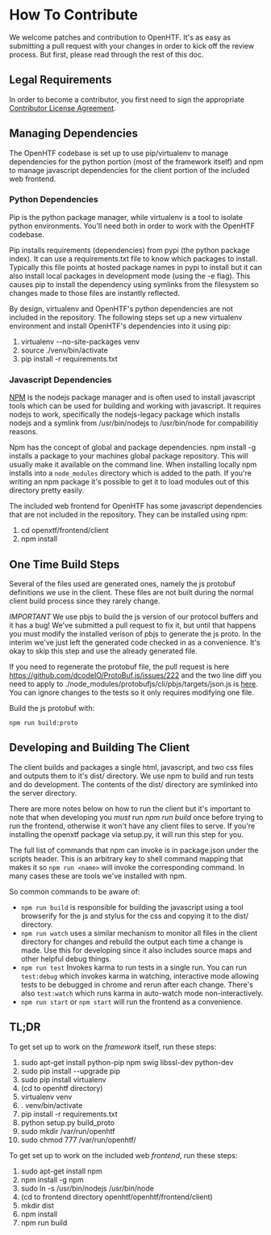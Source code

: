 # How To Contribute

We welcome patches and contribution to OpenHTF. It's as easy as submitting a
pull request with your changes in order to kick off the review process. But
first, please read through the rest of this doc.


## Legal Requirements
In order to become a contributor, you first need to sign the appropriate
[Contributor License Agreement](https://cla.developers.google.com/clas).


## Managing Dependencies
The OpenHTF codebase is set up to use pip/virtualenv to manage dependencies for
the python portion (most of the framework itself) and npm to manage javascript
dependencies for the client portion of the included web frontend.


### Python Dependencies
Pip is the python package manager, while virtualenv is a tool to isolate python
environments. You'll need both in order to work with the OpenHTF codebase.

Pip installs requirements (dependencies) from pypi (the python package index).
It can use a requirements.txt file to know which packages to install. Typically
this file points at hosted package names in pypi to install but it can also
install local packages in development mode (using the -e flag).  This causes pip
to install the dependency using symlinks from the filesystem so changes made to
those files are instantly reflected.

By design, virtualenv and OpenHTF's python dependencies are not included in the
repository. The following steps set up a new virtualenv environment and install
OpenHTF's dependencies into it using pip:

1. virtualenv --no-site-packages venv
2. source ./venv/bin/activate
3. pip install -r requirements.txt


### Javascript Dependencies
[NPM](https://www.npmjs.com/) is the nodejs package manager and is often used
to install javascript tools which can be used for building and working with
javascript. It requires nodejs to work, specifically the nodejs-legacy package
which installs nodejs and a symlink from /usr/bin/nodejs to /usr/bin/node for
compabilitiy reasons.

Npm has the concept of global and package dependencies. npm install -g <package>
installs a package to your machines global package repository. This will usually
make it available on the command line. When installing locally npm installs into
a `node_modules` directory which is added to the path. If you're writing an npm
package it's possible to get it to load modules out of this directory pretty
easily.

The included web frontend for OpenHTF has some javascript dependencies that are
not included in the repository. They can be installed using npm:

1. cd openxtf/frontend/client
2. npm install


## One Time Build Steps
Several of the files used are generated ones, namely the js protobuf definitions
we use in the client. These files are not built during the normal client build
process since they rarely change.

*IMPORTANT*
We use pbjs to build the js version of our protocol buffers and it has a bug!
We've submitted a pull request to fix it, but until that happens you must modify
the installed verison of pbjs to generate the js proto. In the interim we've
just left the generated code checked in as a convenience. It's okay to skip this
step and use the already generated file.

If you need to regenerate the protobuf file, the pull request
is here https://github.com/dcodeIO/ProtoBuf.js/issues/222 and the two line diff
you need to apply to ./node_modules/protobufjs/cli/pbjs/targets/json.js is
[here](https://github.com/alusco/ProtoBuf.js/commit/5c64f2f7d5220fd1c8a9f28973b6c964db376bbc).
You can ignore changes to the tests so it only requires modifying one file.

Build the js protobuf with:

    npm run build:proto


## Developing and Building The Client
The client builds and packages a single html, javascript, and two css files
and outputs them to it's dist/ directory. We use npm to build and run tests and
do development. The contents of the dist/ directory are symlinked into the
server directory.

There are more notes below on how to run the client but it's important to note
that when developing you *must* run *npm run build* once before trying to run
the frontend, otherwise it won't have any client files to serve. If you're
installing the openxtf package via setup.py, it will run this step for you.

The full list of commands that npm can invoke is in package.json under the
scripts header. This is an arbitrary key to shell command mapping that makes
it so `npm run <name>` will invoke the corresponding command. In many cases
these are tools we've installed with npm.

So common commands to be aware of:

  * `npm run build` is responsible for building the javascript using a tool
  browserify for the js and stylus for the css and copying it to the dist/
  directory.
  * `npm run watch` uses a similar mechanism to monitor all files in the client
  directory for changes and rebuild the output each time a change is made.
  Use this for developing since it also includes source maps and other
  helpful debug things.
  * `npm run test` Invokes karma to run tests in a single run. You can run
  `test:debug` which invokes karma in watching, interactive mode allowing
  tests to be debugged in chrome and rerun after each change. There's also
  `test:watch` which runs karma in auto-watch mode non-interactively.
  * `npm run start` or `npm start` will run the frontend as a convenience.

## TL;DR
To get set up to work on the _framework_ itself, run these steps:
1. sudo apt-get install python-pip npm swig libssl-dev python-dev
2. sudo pip install --upgrade pip
3. sudo pip install virtualenv
4. (cd to openhtf directory)
5. virtualenv venv
6. . venv/bin/activate
7. pip install -r requirements.txt
8. python setup.py build_proto
9. sudo mkdir /var/run/openhtf
10. sudo chmod 777 /var/run/openhtf/

To get set up to work on the included web _frontend_, run these steps:
1. sudo apt-get install npm
2. npm install -g npm
3. sudo ln -s /usr/bin/nodejs /usr/bin/node
4. (cd to frontend directory openhtf/openhtf/frontend/client)
5. mkdir dist
6. npm install
7. npm run build
